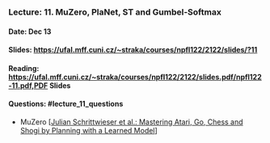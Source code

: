 ### Lecture: 11. MuZero, PlaNet, ST and Gumbel-Softmax
#### Date: Dec 13
#### Slides: https://ufal.mff.cuni.cz/~straka/courses/npfl122/2122/slides/?11
#### Reading: https://ufal.mff.cuni.cz/~straka/courses/npfl122/2122/slides.pdf/npfl122-11.pdf,PDF Slides
#### Questions: #lecture_11_questions

- MuZero [[Julian Schrittwieser et al.: Mastering Atari, Go, Chess and Shogi by Planning with a Learned Model](https://arxiv.org/abs/1911.08265)]

